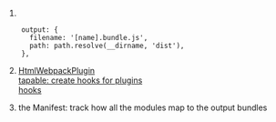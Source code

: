 1.
```
    output: {
      filename: '[name].bundle.js',
      path: path.resolve(__dirname, 'dist'),
    },
```

2. [HtmlWebpackPlugin](https://webpack.js.org/plugins/html-webpack-plugin)  
[tapable: create hooks for plugins](https://github.com/webpack/tapable/tree/master)  
[hooks](https://github.com/jantimon/html-webpack-plugin#events)

3. the Manifest: track how all the modules map to the output bundles
